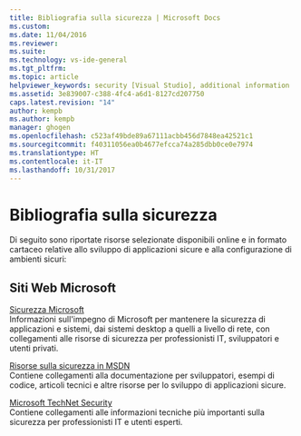 ```yaml
---
title: Bibliografia sulla sicurezza | Microsoft Docs
ms.custom: 
ms.date: 11/04/2016
ms.reviewer: 
ms.suite: 
ms.technology: vs-ide-general
ms.tgt_pltfrm: 
ms.topic: article
helpviewer_keywords: security [Visual Studio], additional information
ms.assetid: 3e839007-c388-4fc4-a6d1-8127cd207750
caps.latest.revision: "14"
author: kempb
ms.author: kempb
manager: ghogen
ms.openlocfilehash: c523af49bde89a67111acbb456d7848ea42521c1
ms.sourcegitcommit: f40311056ea0b4677efcca74a285dbb0ce0e7974
ms.translationtype: HT
ms.contentlocale: it-IT
ms.lasthandoff: 10/31/2017
---
```

# <a name="security-bibliography"></a>Bibliografia sulla sicurezza
Di seguito sono riportate risorse selezionate disponibili online e in formato cartaceo relative allo sviluppo di applicazioni sicure e alla configurazione di ambienti sicuri:  
  
## <a name="microsoft-web-sites"></a>Siti Web Microsoft  
 [Sicurezza Microsoft](http://go.microsoft.com/fwlink/?LinkId=55529)  
 Informazioni sull'impegno di Microsoft per mantenere la sicurezza di applicazioni e sistemi, dai sistemi desktop a quelli a livello di rete, con collegamenti alle risorse di sicurezza per professionisti IT, sviluppatori e utenti privati.  
  
 [Risorse sulla sicurezza in MSDN](http://go.microsoft.com/fwlink/?LinkID=25440)  
 Contiene collegamenti alla documentazione per sviluppatori, esempi di codice, articoli tecnici e altre risorse per lo sviluppo di applicazioni sicure.  
  
 [Microsoft TechNet Security](http://go.microsoft.com/fwlink/?LinkId=67991)  
 Contiene collegamenti alle informazioni tecniche più importanti sulla sicurezza per professionisti IT e utenti esperti.
